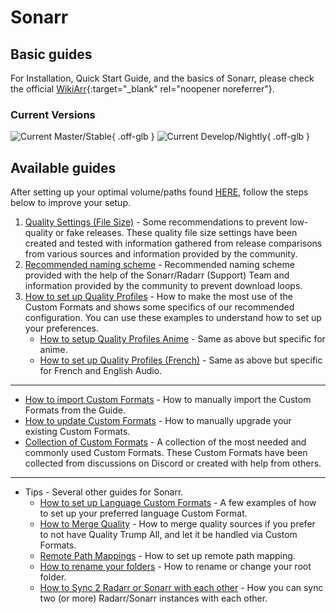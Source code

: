 # Sonarr

## Basic guides

For Installation, Quick Start Guide, and the basics of Sonarr, please check the official [WikiArr](https://wiki.servarr.com/en/sonarr){:target="\_blank" rel="noopener noreferrer"}.

### Current Versions

![Current Master/Stable](https://img.shields.io/badge/dynamic/json?color=4051B5&style=for-the-badge&label=Main&query=%24%5B%27v4-stable%27%5D.version&url=https%3A%2F%2Fservices.sonarr.tv%2Fv1%2Freleases){ .off-glb } ![Current Develop/Nightly](https://img.shields.io/badge/dynamic/json?color=4051B5&style=for-the-badge&label=Develop&query=%24%5B%27v4-nightly%27%5D.version&url=https%3A%2F%2Fservices.sonarr.tv%2Fv1%2Freleases){ .off-glb }

## Available guides

After setting up your optimal volume/paths found [HERE](/Hardlinks/Hardlinks-and-Instant-Moves/), follow the steps below to improve your setup.

1. [Quality Settings (File Size)](/Sonarr/Sonarr-Quality-Settings-File-Size/) - Some recommendations to prevent low-quality or fake releases. These quality file size settings have been created and tested with information gathered from release comparisons from various sources and information provided by the community.
1. [Recommended naming scheme](/Sonarr/Sonarr-recommended-naming-scheme/) - Recommended naming scheme provided with the help of the Sonarr/Radarr (Support) Team and information provided by the community to prevent download loops.
1. [How to set up Quality Profiles](/Sonarr/sonarr-setup-quality-profiles/) - How to make the most use of the Custom Formats and shows some specifics of our recommended configuration. You can use these examples to understand how to set up your preferences.
    - [How to setup Quality Profiles Anime](/Sonarr/sonarr-setup-quality-profiles-anime/) - Same as above but specific for anime.
    - [How to set up Quality Profiles (French)](/Sonarr/sonarr-setup-quality-profiles-french-en/) - Same as above but specific for French and English Audio.

---

- [How to import Custom Formats](/Sonarr/sonarr-import-custom-formats/) - How to manually import the Custom Formats from the Guide.
- [How to update Custom Formats](/Sonarr/sonarr-how-to-update-custom-formats/) - How to manually upgrade your existing Custom Formats.
- [Collection of Custom Formats](/Sonarr/sonarr-collection-of-custom-formats/) - A collection of the most needed and commonly used Custom Formats. These Custom Formats have been collected from discussions on Discord or created with help from others.

---

- Tips - Several other guides for Sonarr.
    - [How to set up Language Custom Formats](/Sonarr/Tips/How-to-setup-language-custom-formats/) - A few examples of how to set up your preferred language Custom Format.
    - [How to Merge Quality](/Sonarr/Tips/Merge-quality/) - How to merge quality sources if you prefer to not have Quality Trump All, and let it be handled via Custom Formats.
    - [Remote Path Mappings](/Sonarr/Sonarr-remote-path-mapping/) - How to set up remote path mapping.
    - [How to rename your folders](/Sonarr/Tips/Sonarr-rename-your-folders/) - How to rename or change your root folder.
    - [How to Sync 2 Radarr or Sonarr with each other](/Sonarr/Tips/Sync-2-radarr-sonarr/) - How you can sync two (or more) Radarr/Sonarr instances with each other.
